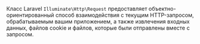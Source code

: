 Класс Laravel `Illuminate\Http\Request` предоставляет объектно-ориентированный способ взаимодействия 
с текущим HTTP-запросом, обрабатываемым вашим приложением, а также извлечения входных данных, 
файлов cookie и файлов, которые были отправлены вместе с запросом.